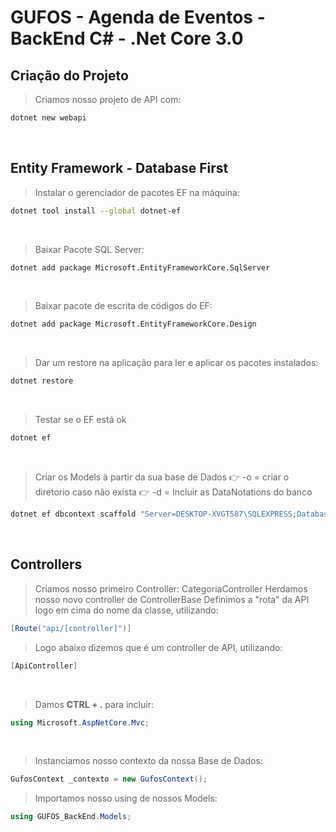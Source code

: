 # GUFOS - Agenda de Eventos - BackEnd C# - .Net Core 3.0

## Criação do Projeto
> Criamos nosso projeto de API com: 
```bash
dotnet new webapi
```
<br>

## Entity Framework - Database First

> Instalar o gerenciador de pacotes EF na máquina:
```bash
dotnet tool install --global dotnet-ef
```

<br>

> Baixar Pacote SQL Server:
```bash
dotnet add package Microsoft.EntityFrameworkCore.SqlServer
```

<br>

> Baixar pacote de escrita de códigos do EF:
```bash
dotnet add package Microsoft.EntityFrameworkCore.Design
```

<br>

> Dar um restore na aplicação para ler e aplicar os pacotes instalados:
```bash
dotnet restore
```

<br>

> Testar se o EF está ok
```bash
dotnet ef
```

<br>

> Criar os Models à partir da sua base de Dados
    :point_right: -o = criar o diretorio caso não exista
    :point_right: -d = Incluir as DataNotations do banco
```bash
dotnet ef dbcontext scaffold "Server=DESKTOP-XVGT587\SQLEXPRESS;Database=Gufos;Trusted_Connection=True;" Microsoft.EntityFrameworkCore.SqlServer -o Models -d
```
<br>

## Controllers

> Criamos nosso primeiro Controller: CategoriaController
> Herdamos nosso novo controller de ControllerBase
> Definimos a "rota" da API logo em cima do nome da classe, utilizando:
```c#
[Route("api/[controller]")]
```
> Logo abaixo dizemos que é um controller de API, utilizando:
```c#
[ApiController]
```
<br>

> Damos **CTRL + .** para incluir:

```c#
using Microsoft.AspNetCore.Mvc;
```
<br>

> Instanciamos nosso contexto da nossa Base de Dados:
```c#
GufosContext _contexto = new GufosContext();
```

> Importamos nosso using de nossos Models:
```c#
using GUFOS_BackEnd.Models;
```


